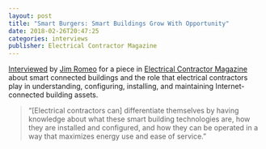 ```yaml
---
layout: post
title: "Smart Burgers: Smart Buildings Grow With Opportunity"
date: 2018-02-26T20:47:25
categories: interviews
publisher: Electrical Contractor Magazine
---
```


[Interviewed][ln1] by [Jim Romeo][ln2] for a piece in [Electrical Contractor Magazine][ln3] about smart connected buildings and the role that electrical contractors play in understanding, configuring, installing, and maintaining Internet-connected building assets.

> “[Electrical contractors can] differentiate themselves by having knowledge about what these smart building technologies are, how they are installed and configured, and how they can be operated in a way that maximizes energy use and ease of service.”

[ln1]: https://www.ecmag.com/section/systems/smart-burgers-smart-buildings-grow-opportunity "Smart Burgers: Smart Buildings Grow With Opportunity"
[ln2]: https://www.ecmag.com/contributing-authors/jim-romeo "Contributing Author - Jim Romeo"
[ln3]: https://www.ecmag.com/ "Electrical Contractor Magazine"

